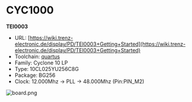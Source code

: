 # CYC1000
**TEI0003**

* URL: [https://wiki.trenz-electronic.de/display/PD/TEI0003+Getting+Started](https://wiki.trenz-electronic.de/display/PD/TEI0003+Getting+Started)
* Toolchain: [quartus](../generator/toolchains/quartus/README.md)
* Family: Cyclone 10 LP
* Type: 10CL025YU256C8G
* Package: BG256
* Clock: 12.000Mhz -> PLL -> 48.000Mhz (Pin:PIN_M2)

![board.png](board.png)

